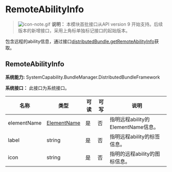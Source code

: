 # RemoteAbilityInfo

> ![icon-note.gif](public_sys-resources/icon-note.gif) **说明：**
> 本模块首批接口从API version 9 开始支持。后续版本的新增接口，采用上角标单独标记接口的起始版本。

包含远程的ability信息，通过接口[distributedBundle.getRemoteAbilityInfo](js-apis-distributedBundle.md)获取。

## RemoteAbilityInfo

 **系统能力:** SystemCapability.BundleManager.DistributedBundleFramework

 **系统接口：**  此接口为系统接口。

| 名称        | 类型                                         | 可读 | 可写 | 说明                    |
| ----------- | -------------------------------------------- | ---- | ---- | ----------------------- |
| elementName | [ElementName](js-apis-bundleManager-elementName.md) | 是   | 否   | 指明远程ability的ElementName信息。       |
| label       | string                                       | 是   | 否   | 指明远程ability的标签信息。   |
| icon        | string                                       | 是   | 否   | 指明的远程ability的图标信息。 |

